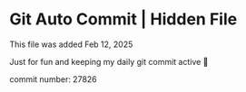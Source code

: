 # Git Auto Commit | Hidden File

This file was added Feb 12, 2025

Just for fun and keeping my daily git commit active 🤪

commit number: 27826
